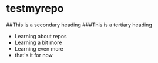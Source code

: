 testmyrepo
==========


##This is a secondary heading
###This is a tertiary heading
* Learning about repos
* Learning a bit more
* Learning even more
* that's it for now
